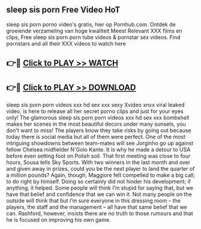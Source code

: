 ## sleep sis porn Free Video HoT 

sleep sis porn porno video's gratis, hier op Pornhub.com. Ontdek de groeiende verzameling van hoge kwaliteit Meest Relevant XXX films en clips,
Free sleep sis porn porn tube videos & pornstar sex videos. Find pornstars and all their XXX videos to watch here


## 👉🔴 [Click to PLAY >> WATCH](http://us.freeplayer.one?title=sleep_sis_porn&ref=16D)

## 👉🔴 [Click to PLAY >> DOWNLOAD](http://us.freeplayer.one?title=sleep_sis_porn&ref=16D)


sleep sis porn porn videos xxx hd sex xxx sexy Xvideo xnxx viral leaked video, is here to release all her secret porno clips and just for your eyes only! The glamorous sleep sis porn porn videos xxx hd sex xxx bombshell makes her scenes in the most beautiful decors under many sunsets, you don't want to miss! The players know they take risks by going out because today there is social media but all of them were perfect. One of the most intriguing showdowns between team-mates will see Jorginho go up against fellow Chelsea midfielder N'Golo Kante. It is why he made a detour to USA before even setting foot on Polish soil. That first meeting was close to four hours, Sousa tells Sky Sports. With two winners in the last month and over and given away in prizes, could you be the next player to land the quarter of a million pounds? Again, though, Maggiore felt compelled to make a big call; to do right by himself. Doing so certainly did not hinder his development; if anything, it helped. Some people will think I’m stupid for saying that, but we have that belief and confidence that we can win it. Not many people on the outside will think that but I’m sure everyone in this dressing room – the players, the staff and the management – all have that same belief that we can. Rashford, however, insists there are no truth to those rumours and that he is focused on improving his own game.